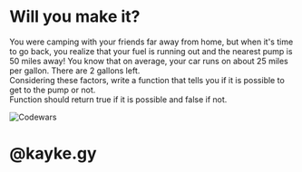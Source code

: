 <h1>Will you make it?</h1>

<p>
You were camping with your friends far away from home, but when it's time to go back, you realize that your fuel is running out and the nearest pump is 50 miles away! You know that on average, your car runs on about 25 miles per gallon. There are 2 gallons left.<br>
Considering these factors, write a function that tells you if it is possible to get to the pump or not.<br>
Function should return true if it is possible and false if not.<br>
</p>

![Codewars](https://www.codewars.com/users/kaykesandes/badges/large)
# __@kayke.gy__